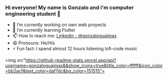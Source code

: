 ### Hi everyone! My name is Gonzalo and i'm computer engineering student 👋

- 🔭 I’m currently working on own web proyects
- 🌱 I’m currently learning Flutter
- 📫 How to reach me: [Linkedin - @gonzaloguaimas](www.linkedin.com/in/gonzaloguaimas)
- 😄 Pronouns: He/His
- ⚡ Fun fact: I spend almost 12 hours listening lofi-code music


<img src"https://github-readme-stats.vercel.app/api?username=gonzaloguaimas&&show_icons=true&title_color=ffffff&icon_color=bb2acf&text_color=daf7dc&bg_color=151515">
